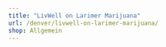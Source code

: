 ```yaml
---
title: "LivWell on Larimer Marijuana"
url: /denver/livwell-on-larimer-marijuana/
shop: Allgemein
---
```


